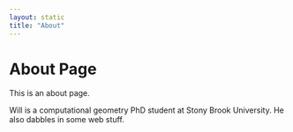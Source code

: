 ```yaml
---
layout: static
title: "About"
---
```


About Page
==========
This is an about page.

Will is a computational geometry PhD student at Stony Brook University. He also dabbles in some web stuff.
